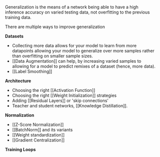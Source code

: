 Generalization is the means of a network being able to have a high inference accuracy on varied testing data, not overfitting to the previous training data.

There are multiple ways to improve generalization

**Datasets**
- Collecting more data allows for your model to learn from more datapoints allowing your model to generalize over more samples rather than overfitting on smaller sample sizes.
- [[Data Augmentation]] can help, by increasing varied samples to allowing for a model to predict remixes of a dataset (hence, more data).
- [[Label Smoothing]] 

**Architecture**
- Choosing the right [[Activation Function]]
- Choosing the right [[Weight Initialization]] strategies
- Adding [[Residual Layers]] or 'skip connections'
- Teacher and student networks, [[Knowledge Distillation]].

**Normalization**
- [[Z-Score Normalization]]
- [[BatchNorm]] and its variants
- [[Weight standardization]]
- [[Gradient Centralization]]

**Training Loops**

